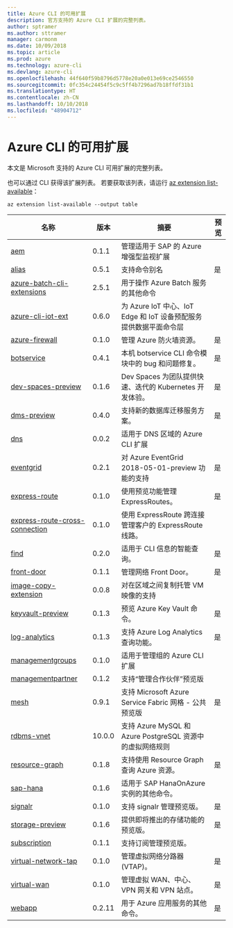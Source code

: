```yaml
---
title: Azure CLI 的可用扩展
description: 官方支持的 Azure CLI 扩展的完整列表。
author: sptramer
ms.author: sttramer
manager: carmonm
ms.date: 10/09/2018
ms.topic: article
ms.prod: azure
ms.technology: azure-cli
ms.devlang: azure-cli
ms.openlocfilehash: 44f640f59b8796d5778e20a0e013e69ce2546550
ms.sourcegitcommit: 0fc354c24454f5c9c5ff4b7296ad7b18ffdf31b1
ms.translationtype: HT
ms.contentlocale: zh-CN
ms.lasthandoff: 10/10/2018
ms.locfileid: "48904712"
---
```

# <a name="available-extensions-for-the-azure-cli"></a>Azure CLI 的可用扩展

本文是 Microsoft 支持的 Azure CLI 可用扩展的完整列表。

也可以通过 CLI 获得该扩展列表。 若要获取该列表，请运行 [az extension list-available](/cli/azure/extension?view=azure-cli-latest#az-extension-list-available)：

```azurecli
az extension list-available --output table
```

| 名称 | 版本 | 摘要 | 预览 |
|------|---------|---------|---------|
| [aem](https://github.com/Azure/azure-cli-extensions) | 0.1.1 | 管理适用于 SAP 的 Azure 增强型监视扩展 |  |
| [alias](https://github.com/Azure/azure-cli-extensions) | 0.5.1 | 支持命令别名 | 是 |
| [azure-batch-cli-extensions](https://github.com/Azure/azure-batch-cli-extensions) | 2.5.1 | 用于操作 Azure Batch 服务的其他命令 |  |
| [azure-cli-iot-ext](https://github.com/azure/azure-iot-cli-extension) | 0.6.0 | 为 Azure IoT 中心、IoT Edge 和 IoT 设备预配服务提供数据平面命令层 |  |
| [azure-firewall](https://github.com/Azure/azure-cli-extensions/tree/master/src/azure-firewall) | 0.1.0 | 管理 Azure 防火墙资源。 | 是 |
| [botservice](https://github.com/Azure/azure-cli-extensions) | 0.4.1 | 本机 botservice CLI 命令模块中的 bug 和问题修复。 | 是 |
| [dev-spaces-preview](https://github.com/Azure/azure-cli-extensions) | 0.1.6 | Dev Spaces 为团队提供快速、迭代的 Kubernetes 开发体验。 | 是 |
| [dms-preview](https://github.com/Azure/azure-cli-extensions/tree/master/src/dms-preview) | 0.4.0 | 支持新的数据库迁移服务方案。 | 是 |
| [dns](https://github.com/Azure/azure-cli-extensions) | 0.0.2 | 适用于 DNS 区域的 Azure CLI 扩展 |  |
| [eventgrid](https://github.com/Azure/azure-cli-extensions) | 0.2.1 | 对 Azure EventGrid 2018-05-01-preview 功能的支持 | 是 |
| [express-route](https://github.com/Azure/azure-cli-extensions/tree/master/src/express-route) | 0.1.0 | 使用预览功能管理 ExpressRoutes。 | 是 |
| [express-route-cross-connection](https://github.com/Azure/azure-cli-extensions/tree/master/src/express-route-cross-connection) | 0.1.0 | 使用 ExpressRoute 跨连接管理客户的 ExpressRoute 线路。 |  |
| [find](https://github.com/Azure/azure-cli-extensions/tree/master/src/find) | 0.2.0 | 适用于 CLI 信息的智能查询。 | 是 |
| [front-door](https://github.com/Azure/azure-cli-extensions/tree/master/src/front-door) | 0.1.1 | 管理网络 Front Door。 | 是 |
| [image-copy-extension](https://github.com/Azure/azure-cli-extensions) | 0.0.8 | 对在区域之间复制托管 VM 映像的支持 |  |
| [keyvault-preview](https://github.com/Azure/azure-keyvault-cli-extension) | 0.1.3 | 预览 Azure Key Vault 命令。 | 是 |
| [log-analytics](https://github.com/Azure/azure-cli-extensions/tree/master/src/log-analytics) | 0.1.3 | 支持 Azure Log Analytics 查询功能。 | 是 |
| [managementgroups](https://github.com/Azure/azure-cli-extensions) | 0.1.0 | 适用于管理组的 Azure CLI 扩展 |  |
| [managementpartner](https://github.com/Azure/azure-cli-extensions) | 0.1.2 | 支持“管理合作伙伴”预览版 |  |
| [mesh](https://github.com/Azure/azure-cli-extensions) | 0.9.1 | 支持 Microsoft Azure Service Fabric 网格 - 公共预览版 | 是 |
| [rdbms-vnet](https://github.com/Azure/azure-cli-extensions) | 10.0.0 | 支持 Azure MySQL 和 Azure PostgreSQL 资源中的虚拟网络规则 |  |
| [resource-graph](https://github.com/Azure/azure-cli-extensions/tree/master/src/resource-graph) | 0.1.8 | 支持使用 Resource Graph 查询 Azure 资源。 | 是 |
| [sap-hana](https://github.com/Azure/azure-hanaonazure-cli-extension) | 0.1.6 | 适用于 SAP HanaOnAzure 实例的其他命令。 |  |
| [signalr](https://github.com/Azure/azure-cli-extensions) | 0.1.0 | 支持 signalr 管理预览版。 | 是 |
| [storage-preview](https://github.com/Azure/azure-cli-extensions/tree/master/src/storage-preview) | 0.1.6 | 提供即将推出的存储功能的预览版。 | 是 |
| [subscription](https://github.com/Azure/azure-cli-extensions) | 0.1.1 | 支持订阅管理预览版。 |  |
| [virtual-network-tap](https://github.com/Azure/azure-cli-extensions/tree/master/src/virtual-network-tap) | 0.1.0 | 管理虚拟网络分路器 (VTAP)。 | 是 |
| [virtual-wan](https://github.com/Azure/azure-cli-extensions/tree/master/src/virtual-wan) | 0.1.0 | 管理虚拟 WAN、中心、VPN 网关和 VPN 站点。 | 是 |
| [webapp](https://github.com/Azure/azure-cli-extensions) | 0.2.11 | 用于 Azure 应用服务的其他命令。 | 是 |